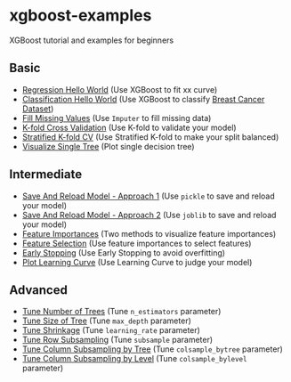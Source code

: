 # xgboost-examples

XGBoost tutorial and examples for beginners

## Basic

- [Regression Hello World](xx) (Use XGBoost to fit xx curve)
- [Classification Hello World](https://github.com/Genpeng/xgboost-examples/blob/master/ipython/i_basic/02_hello_world_breast_cancer_dataset.ipynb) (Use XGBoost to classify [Breast Cancer Dataset](http://archive.ics.uci.edu/ml/datasets/Breast+Cancer))
- [Fill Missing Values](https://github.com/Genpeng/xgboost-examples/blob/master/ipython/i_basic/03_use_imputer_to_handle_missing_data.ipynb) (Use `Imputer` to fill missing data)
- [K-fold Cross Validation](https://github.com/Genpeng/xgboost-examples/blob/master/ipython/i_basic/04_k-fold_cv.ipynb) (Use K-fold to validate your model)
- [Stratified K-fold CV](https://github.com/Genpeng/xgboost-examples/blob/master/ipython/i_basic/05_stratified_k-fold.ipynb) (Use Stratified K-fold to make your split balanced)
- [Visualize Single Tree](https://github.com/Genpeng/xgboost-examples/blob/master/ipython/i_basic/06_plot_single_dt.ipynb) (Plot single decision tree)

## Intermediate

- [Save And Reload Model - Approach 1](https://github.com/Genpeng/xgboost-examples/blob/master/ipython/ii_intermediate/07_save_%26_reload_trained_model_by_using_pickle.ipynb) (Use `pickle` to save and reload your model)
- [Save And Reload Model - Approach 2](https://github.com/Genpeng/xgboost-examples/blob/master/ipython/ii_intermediate/08_save_%26_reload_trained_model_by_using_joblib.ipynb) (Use `joblib` to save and reload your model)
- [Feature Importances](https://github.com/Genpeng/xgboost-examples/blob/master/ipython/ii_intermediate/09_plot_feature_importances.ipynb) (Two methods to visualize feature importances)
- [Feature Selection](https://github.com/Genpeng/xgboost-examples/blob/master/ipython/ii_intermediate/10_feature_selection.ipynb) (Use feature importances to select features)
- [Early Stopping](https://github.com/Genpeng/xgboost-examples/blob/master/ipython/ii_intermediate/11_early_stopping.ipynb) (Use Early Stopping to avoid overfitting)
- [Plot Learning Curve](https://github.com/Genpeng/xgboost-examples/blob/master/ipython/ii_intermediate/12_plot_learning_curve.ipynb) (Use Learning Curve to judge your model)

## Advanced

- [Tune Number of Trees](https://github.com/Genpeng/xgboost-examples/blob/master/ipython/iii_advanced/13_tune_number_of_trees.ipynb) (Tune `n_estimators` parameter)
- [Tune Size of Tree](https://github.com/Genpeng/xgboost-examples/blob/master/ipython/iii_advanced/14_tune_size_of_tree.ipynb) (Tune `max_depth` parameter)
- [Tune Shrinkage](https://github.com/Genpeng/xgboost-examples/blob/master/ipython/iii_advanced/15_tune_shrinkage.ipynb) (Tune `learning_rate` parameter)
- [Tune Row Subsampling](https://github.com/Genpeng/xgboost-examples/blob/master/ipython/iii_advanced/16_tune_row_subsampling.ipynb) (Tune `subsample` parameter)
- [Tune Column Subsampling by Tree](https://github.com/Genpeng/xgboost-examples/blob/master/ipython/iii_advanced/17_tune_column_subsampling_bytree.ipynb) (Tune `colsample_bytree` parameter)
- [Tune Column Subsampling by Level](https://github.com/Genpeng/xgboost-examples/blob/master/ipython/iii_advanced/18_tune_column_subsampling_bylevel.ipynb) (Tune `colsample_bylevel` parameter)
